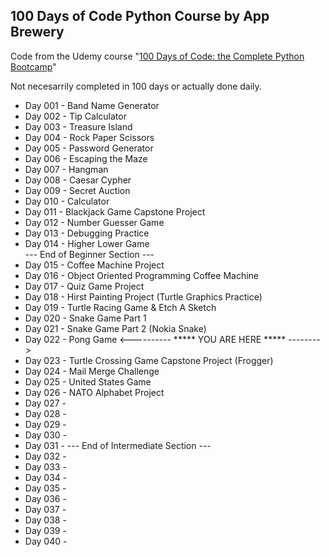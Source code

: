 ## 100 Days of Code Python Course by App Brewery

Code from the Udemy course "[100 Days of Code: the Complete Python Bootcamp](https://www.udemy.com/course/100-days-of-code/)"

Not necesarrily completed in 100 days or actually done daily.

* Day 001 - Band Name Generator
* Day 002 - Tip Calculator
* Day 003 - Treasure Island
* Day 004 - Rock Paper Scissors
* Day 005 - Password Generator
* Day 006 - Escaping the Maze
* Day 007 - Hangman
* Day 008 - Caesar Cypher
* Day 009 - Secret Auction
* Day 010 - Calculator
* Day 011 - Blackjack Game Capstone Project
* Day 012 - Number Guesser Game
* Day 013 - Debugging Practice
* Day 014 - Higher Lower Game  
--- End of Beginner Section ---  
* Day 015 - Coffee Machine Project
* Day 016 - Object Oriented Programming Coffee Machine
* Day 017 - Quiz Game Project
* Day 018 - Hirst Painting Project (Turtle Graphics Practice)
* Day 019 - Turtle Racing Game & Etch A Sketch
* Day 020 - Snake Game Part 1
* Day 021 - Snake Game Part 2 (Nokia Snake)
* Day 022 - Pong Game    <---------- ***** YOU ARE HERE ***** -------- >
* Day 023 - Turtle Crossing Game Capstone Project (Frogger)
* Day 024 - Mail Merge Challenge
* Day 025 - United States Game
* Day 026 - NATO Alphabet Project
* Day 027 -
* Day 028 -
* Day 029 -
* Day 030 -
* Day 031 -
--- End of Intermediate Section ---  
* Day 032 -
* Day 033 -
* Day 034 -
* Day 035 -
* Day 036 -
* Day 037 -
* Day 038 -
* Day 039 -
* Day 040 -
